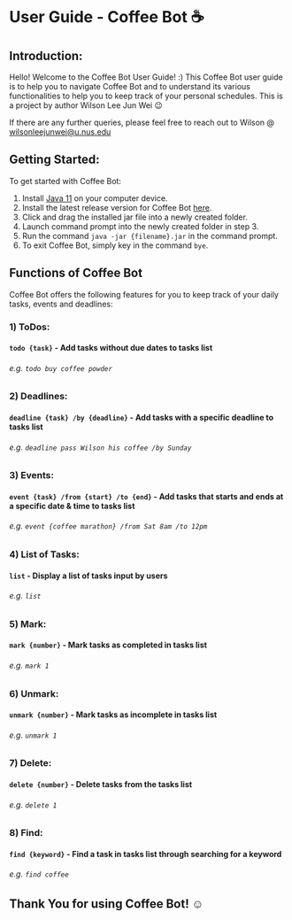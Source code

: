 # User Guide - Coffee Bot ☕

## Introduction:
Hello! Welcome to the Coffee Bot User Guide! :) 
This Coffee Bot user guide is to help you to navigate Coffee Bot and to
understand its various functionalities to help you to keep track of your personal schedules.
This is a project by author Wilson Lee Jun Wei 😉

If there are any further queries, please feel free to reach out to Wilson @ wilsonleejunwei@u.nus.edu

## Getting Started:
To get started with Coffee Bot:
1. Install [Java 11](https://www.oracle.com/java/technologies/downloads/#java11) on your computer device.
2. Install the latest release version for Coffee Bot [here](https://github.com/WilsonLee2000/ip/releases).
3. Click and drag the installed jar file into a newly created folder. 
4. Launch command prompt into the newly created folder in step 3.
5. Run the command `java -jar {filename}.jar` in the command prompt.
6. To exit Coffee Bot, simply key in the command `bye`.

## Functions of Coffee Bot 
 Coffee Bot offers the following features for you to keep track of your daily tasks, events and deadlines:

### 1) ToDos: 
#### `todo {task}` - Add tasks without due dates to tasks list
###### e.g. `todo buy coffee powder`

### 2) Deadlines: 
#### `deadline {task} /by {deadline}` - Add tasks with a specific deadline to tasks list
###### e.g. `deadline pass Wilson his coffee /by Sunday`

### 3) Events:
#### `event {task} /from {start} /to {end}` - Add tasks that starts and ends at a specific date & time to tasks list
###### e.g. `event {coffee marathon} /from Sat 8am /to 12pm`

### 4) List of Tasks:
#### `list` - Display a list of tasks input by users
###### e.g. `list`

### 5) Mark:
#### `mark {number}` - Mark tasks as completed in tasks list
###### e.g. `mark 1`

### 6) Unmark:
#### `unmark {number}` - Mark tasks as incomplete in tasks list
###### e.g. `unmark 1`

### 7) Delete:
#### `delete {number}` - Delete tasks from the tasks list
###### e.g. `delete 1`

### 8) Find:
#### `find {keyword}` - Find a task in tasks list through searching for a keyword
###### e.g. `find coffee`

## Thank You for using Coffee Bot! ☺️

